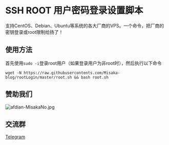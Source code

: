 # SSH ROOT 用户密码登录设置脚本

支持CentOS、Debian、Ubuntu等系统的各大厂商的VPS。一个命令，把厂商的密钥登录或root限制给扬了！

## 使用方法

首先使用`sudo -i`登录root用户（如果登录用户为非root时），然后执行以下命令

```shell
wget -N https://raw.githubusercontents.com/Misaka-blog/rootLogin/master/root.sh && bash root.sh
```

## 赞助我们

![afdian-MisakaNo.jpg](https://s2.loli.net/2021/12/25/SimocqwhVg89NQJ.jpg)

## 交流群
[Telegram](https://t.me/misakanetcn)

